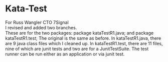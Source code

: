 # Kata-Test
For Russ Wangler CTO 7Signal  
I revised and added two branches.  
These are for the two packages:  package kataTestR1.java; and package kataTestR1.test;
The original is the same as before.
In kataTestR1.java, there are 9 java class files which I cleaned up.
In kataTestR1.test, there are 11 files, nine of which are junit tests and two are for a JunitTestSuite.
The test runner can be run either as an application or via junit test.
